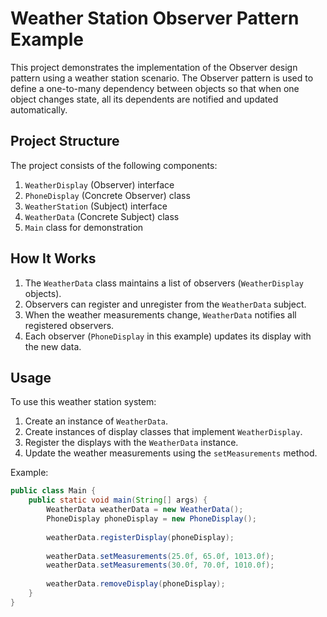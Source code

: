 # Weather Station Observer Pattern Example

This project demonstrates the implementation of the Observer design pattern using a weather station scenario. The Observer pattern is used to define a one-to-many dependency between objects so that when one object changes state, all its dependents are notified and updated automatically.

## Project Structure

The project consists of the following components:

1. `WeatherDisplay` (Observer) interface
2. `PhoneDisplay` (Concrete Observer) class
3. `WeatherStation` (Subject) interface
4. `WeatherData` (Concrete Subject) class
5. `Main` class for demonstration


## How It Works

1. The `WeatherData` class maintains a list of observers (`WeatherDisplay` objects).
2. Observers can register and unregister from the `WeatherData` subject.
3. When the weather measurements change, `WeatherData` notifies all registered observers.
4. Each observer (`PhoneDisplay` in this example) updates its display with the new data.

## Usage

To use this weather station system:

1. Create an instance of `WeatherData`.
2. Create instances of display classes that implement `WeatherDisplay`.
3. Register the displays with the `WeatherData` instance.
4. Update the weather measurements using the `setMeasurements` method.

Example:

```java
public class Main {
    public static void main(String[] args) {
        WeatherData weatherData = new WeatherData();
        PhoneDisplay phoneDisplay = new PhoneDisplay();
        
        weatherData.registerDisplay(phoneDisplay);
        
        weatherData.setMeasurements(25.0f, 65.0f, 1013.0f);
        weatherData.setMeasurements(30.0f, 70.0f, 1010.0f);
        
        weatherData.removeDisplay(phoneDisplay);
    }
}
```